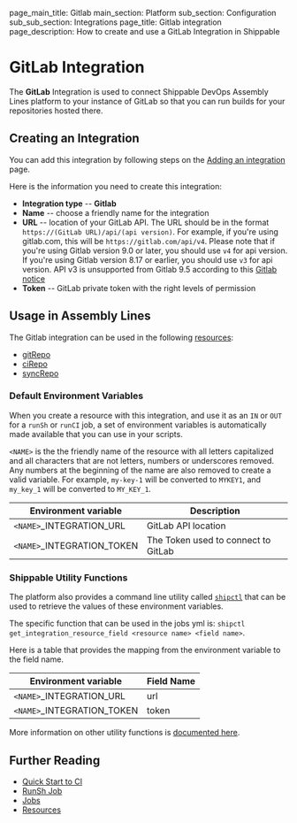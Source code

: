 page_main_title: Gitlab
main_section: Platform
sub_section: Configuration
sub_sub_section: Integrations
page_title: Gitlab integration
page_description: How to create and use a GitLab Integration in Shippable

# GitLab Integration

The **GitLab** Integration is used to connect Shippable DevOps Assembly Lines platform to your instance of GitLab so that you can run builds for your repositories hosted there.

## Creating an Integration

You can add this integration by following steps on the [Adding an integration](/platform/tutorial/integration/subscription-integrations/) page.

Here is the information you need to create this integration:

* **Integration type** -- **Gitlab**
* **Name** -- choose a friendly name for the integration
* **URL** -- location of your GitLab API. The URL should be in the format `https://(GitLab URL)/api/(api version)`. For example, if you're using gitlab.com, this will be `https://gitlab.com/api/v4`. Please note that if you're using Gitlab version 9.0 or later, you should use `v4` for api version. If you're using Gitlab version 8.17 or earlier, you should use `v3` for api version. API v3 is unsupported from Gitlab 9.5 according to this [Gitlab notice](https://docs.gitlab.com/ce/api/v3_to_v4.html)
* **Token** -- GitLab private token with the right levels of permission

## Usage in Assembly Lines

The Gitlab integration can be used in the following [resources](/platform/workflow/resource/overview/):

* [gitRepo](/platform/workflow/resource/gitrepo)
* [ciRepo](/platform/workflow/resource/cirepo)
* [syncRepo](/platform/workflow/resource/syncrepo)

### Default Environment Variables
When you create a resource with this integration, and use it as an `IN` or `OUT` for a `runSh` or `runCI` job, a set of environment variables is automatically made available that you can use in your scripts.

`<NAME>` is the the friendly name of the resource with all letters capitalized and all characters that are not letters, numbers or underscores removed. Any numbers at the beginning of the name are also removed to create a valid variable. For example, `my-key-1` will be converted to `MYKEY1`, and `my_key_1` will be converted to `MY_KEY_1`.

| Environment variable						| Description                         |
| ------------- 								|------------------------------------ |
| `<NAME>`\_INTEGRATION\_URL    			| GitLab API location |
| `<NAME>`\_INTEGRATION\_TOKEN			| The Token used to connect to GitLab |

### Shippable Utility Functions
The platform also provides a command line utility called [`shipctl`](/platform/tutorial/workflow/using-shipctl/) that can be used to retrieve the values of these environment variables.

The specific function that can be used in the jobs yml is: `shipctl get_integration_resource_field <resource name> <field name>`.

Here is a table that provides the mapping from the environment variable to the field name.

| Environment variable						| Field Name        |
| ------			 							|----------------- |
| `<NAME>`\_INTEGRATION\_URL    			| url |
| `<NAME>`\_INTEGRATION\_TOKEN			| token |

More information on other utility functions is [documented here](/platform/tutorial/workflow/using-shipctl).

## Further Reading
* [Quick Start to CI](/getting-started/ci-sample)
* [RunSh Job](/platform/workflow/job/runsh)
* [Jobs](/platform/workflow/job/overview)
* [Resources](/platform/workflow/resource/overview)
